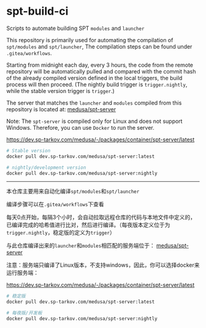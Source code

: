 # spt-build-ci

Scripts to automate building SPT `modules` and `launcher`

This repository is primarily used for automating the compilation of `spt/modules` and `spt/launcher`, The compilation steps can be found under `.gitea/workflows`.

Starting from midnight each day, every 3 hours, the code from the remote repository will be automatically pulled and compared with the commit hash of the already compiled version defined in the local triggers, the build process will then proceed. (The nightly build trigger is `trigger.nightly`, while the stable version trigger is `trigger`.)

The server that matches the `launcher` and `modules` compiled from this repository is located at: [medusa/spt-server](https://dev.sp-tarkov.com/medusa/spt-server.git)

Note: The `spt-server` is compiled only for Linux and does not support Windows. Therefore, you can use `Docker` to run the server.

https://dev.sp-tarkov.com/medusa/-/packages/container/spt-server/latest

```bash
# Stable version
docker pull dev.sp-tarkov.com/medusa/spt-server:latest

# nightly/development version
docker pull dev.sp-tarkov.com/medusa/spt-server:nightly
```

---

本仓库主要用来自动化编译`spt/modules`和`spt/launcher`

编译步骤可以在`.gitea/workflows`下查看

每天0点开始，每隔3个小时，会自动拉取远程仓库的代码与本地文件中定义的，已编译完成的哈希值进行比对，然后进行编译。（每夜版本定义位于为`trigger.nightly`，稳定版的定义为`trigger`）

与此仓库编译出来的`launcher`和`modules`相匹配的服务端位于： [medusa/spt-server](https://dev.sp-tarkov.com/medusa/spt-server.git)

注意：服务端只编译了Linux版本，不支持windows，因此，你可以选择docker来运行服务端：

https://dev.sp-tarkov.com/medusa/-/packages/container/spt-server/latest

```bash
# 稳定版
docker pull dev.sp-tarkov.com/medusa/spt-server:latest

# 每夜版/开发板
docker pull dev.sp-tarkov.com/medusa/spt-server:nightly
```

